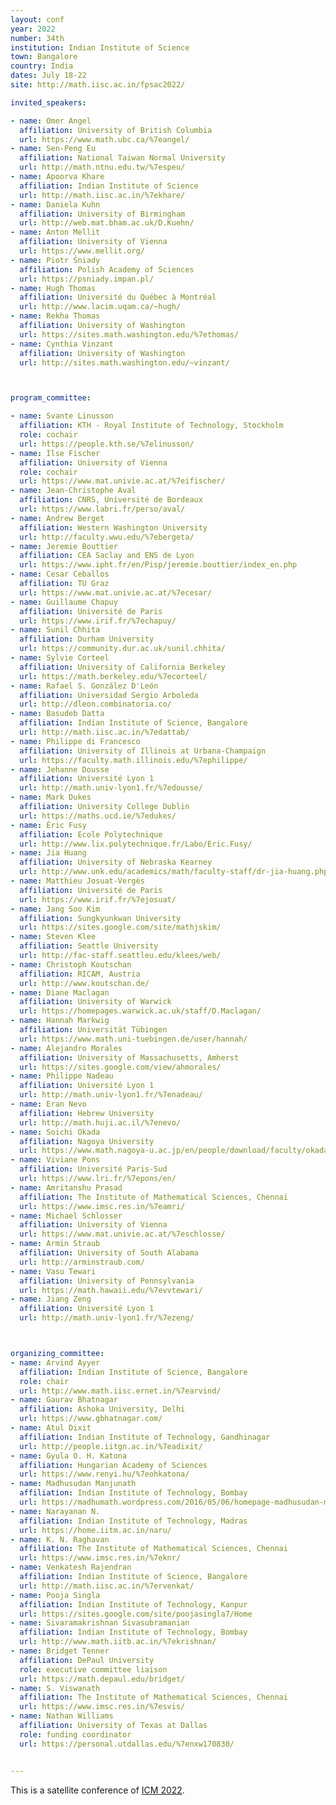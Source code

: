 ```yaml
---
layout: conf
year: 2022
number: 34th
institution: Indian Institute of Science
town: Bangalore
country: India
dates: July 18-22
site: http://math.iisc.ac.in/fpsac2022/

invited_speakers:

- name: Omer Angel
  affiliation: University of British Columbia
  url: https://www.math.ubc.ca/%7eangel/
- name: Sen-Peng Eu
  affiliation: National Taiwan Normal University
  url: http://math.ntnu.edu.tw/%7espeu/
- name: Apoorva Khare
  affiliation: Indian Institute of Science
  url: http://math.iisc.ac.in/%7ekhare/
- name: Daniela Kuhn
  affiliation: University of Birmingham
  url: http://web.mat.bham.ac.uk/D.Kuehn/
- name: Anton Mellit
  affiliation: University of Vienna
  url: https://www.mellit.org/
- name: Piotr Śniady
  affiliation: Polish Academy of Sciences
  url: https://psniady.impan.pl/
- name: Hugh Thomas
  affiliation: Université du Québec à Montréal
  url: http://www.lacim.uqam.ca/~hugh/
- name: Rekha Thomas
  affiliation: University of Washington 
  url: https://sites.math.washington.edu/%7ethomas/
- name: Cynthia Vinzant
  affiliation: University of Washington
  url: http://sites.math.washington.edu/~vinzant/



program_committee:

- name: Svante Linusson
  affiliation: KTH - Royal Institute of Technology, Stockholm
  role: cochair 
  url: https://people.kth.se/%7elinusson/
- name: Ilse Fischer 
  affiliation: University of Vienna
  role: cochair
  url: https://www.mat.univie.ac.at/%7eifischer/
- name: Jean-Christophe Aval 
  affiliation: CNRS, Université de Bordeaux
  url: https://www.labri.fr/perso/aval/
- name: Andrew Berget
  affiliation: Western Washington University
  url: http://faculty.wwu.edu/%7ebergeta/
- name: Jeremie Bouttier
  affiliation: CEA Saclay and ENS de Lyon
  url: https://www.ipht.fr/en/Pisp/jeremie.bouttier/index_en.php
- name: Cesar Ceballos
  affiliation: TU Graz
  url: https://www.mat.univie.ac.at/%7ecesar/
- name: Guillaume Chapuy
  affiliation: Université de Paris
  url: https://www.irif.fr/%7echapuy/
- name: Sunil Chhita
  affiliation: Durham University
  url: https://community.dur.ac.uk/sunil.chhita/
- name: Sylvie Corteel
  affiliation: University of California Berkeley
  url: https://math.berkeley.edu/%7ecorteel/
- name: Rafael S. González D'León
  affiliation: Universidad Sergio Arboleda
  url: http://dleon.combinatoria.co/
- name: Basudeb Datta
  affiliation: Indian Institute of Science, Bangalore
  url: http://math.iisc.ac.in/%7edattab/
- name: Philippe di Francesco
  affiliation: University of Illinois at Urbana-Champaign
  url: https://faculty.math.illinois.edu/%7ephilippe/
- name: Jehanne Dousse
  affiliation: Université Lyon 1
  url: http://math.univ-lyon1.fr/%7edousse/
- name: Mark Dukes
  affiliation: University College Dublin
  url: https://maths.ucd.ie/%7edukes/
- name: Éric Fusy
  affiliation: Ecole Polytechnique
  url: http://www.lix.polytechnique.fr/Labo/Eric.Fusy/
- name: Jia Huang
  affiliation: University of Nebraska Kearney
  url: http://www.unk.edu/academics/math/faculty-staff/dr-jia-huang.php
- name: Matthieu Josuat-Vergès
  affiliation: Université de Paris
  url: https://www.irif.fr/%7ejosuat/
- name: Jang Soo Kim
  affiliation: Sungkyunkwan University
  url: https://sites.google.com/site/mathjskim/
- name: Steven Klee
  affiliation: Seattle University 
  url: http://fac-staff.seattleu.edu/klees/web/
- name: Christoph Koutschan
  affiliation: RICAM, Austria
  url: http://www.koutschan.de/
- name: Diane Maclagan
  affiliation: University of Warwick
  url: https://homepages.warwick.ac.uk/staff/D.Maclagan/
- name: Hannah Markwig
  affiliation: Universität Tübingen
  url: https://www.math.uni-tuebingen.de/user/hannah/
- name: Alejandro Morales
  affiliation: University of Massachusetts, Amherst
  url: https://sites.google.com/view/ahmorales/
- name: Philippe Nadeau
  affiliation: Université Lyon 1
  url: http://math.univ-lyon1.fr/%7enadeau/
- name: Eran Nevo
  affiliation: Hebrew University
  url: http://math.huji.ac.il/%7enevo/
- name: Soichi Okada
  affiliation: Nagoya University
  url: https://www.math.nagoya-u.ac.jp/en/people/download/faculty/okada_soichi_en.pdf
- name: Viviane Pons
  affiliation: Université Paris-Sud
  url: https://www.lri.fr/%7epons/en/
- name: Amritanshu Prasad
  affiliation: The Institute of Mathematical Sciences, Chennai
  url: https://www.imsc.res.in/%7eamri/
- name: Michael Schlosser
  affiliation: University of Vienna
  url: https://www.mat.univie.ac.at/%7eschlosse/
- name: Armin Straub
  affiliation: University of South Alabama
  url: http://arminstraub.com/
- name: Vasu Tewari
  affiliation: University of Pennsylvania
  url: https://math.hawaii.edu/%7evvtewari/
- name: Jiang Zeng
  affiliation: Université Lyon 1
  url: http://math.univ-lyon1.fr/%7ezeng/



organizing_committee:
- name: Arvind Ayyer
  affiliation: Indian Institute of Science, Bangalore
  role: chair
  url: http://www.math.iisc.ernet.in/%7earvind/
- name: Gaurav Bhatnagar
  affiliation: Ashoka University, Delhi
  url: https://www.gbhatnagar.com/
- name: Atul Dixit
  affiliation: Indian Institute of Technology, Gandhinagar
  url: http://people.iitgn.ac.in/%7eadixit/
- name: Gyula O. H. Katona
  affiliation: Hungarian Academy of Sciences
  url: https://www.renyi.hu/%7eohkatona/
- name: Madhusudan Manjunath
  affiliation: Indian Institute of Technology, Bombay
  url: https://madhumath.wordpress.com/2016/05/06/homepage-madhusudan-manjunath/
- name: Narayanan N.
  affiliation: Indian Institute of Technology, Madras
  url: https://home.iitm.ac.in/naru/
- name: K. N. Raghavan
  affiliation: The Institute of Mathematical Sciences, Chennai
  url: https://www.imsc.res.in/%7eknr/
- name: Venkatesh Rajendran
  affiliation: Indian Institute of Science, Bangalore
  url: http://math.iisc.ac.in/%7ervenkat/
- name: Pooja Singla
  affiliation: Indian Institute of Technology, Kanpur
  url: https://sites.google.com/site/poojasingla7/Home
- name: Sivaramakrishnan Sivasubramanian
  affiliation: Indian Institute of Technology, Bombay
  url: http://www.math.iitb.ac.in/%7ekrishnan/
- name: Bridget Tenner
  affiliation: DePaul University
  role: executive committee liaison
  url: https://math.depaul.edu/bridget/
- name: S. Viswanath 
  affiliation: The Institute of Mathematical Sciences, Chennai
  url: https://www.imsc.res.in/%7esvis/
- name: Nathan Williams
  affiliation: University of Texas at Dallas
  role: funding coordinator
  url: https://personal.utdallas.edu/%7enxw170830/


---
```


This is a satellite conference of <a href="https://icm2022.org/">ICM 2022</a>.

